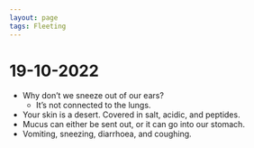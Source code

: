 ```yaml
---
layout: page
tags: Fleeting 
---
```


# 19-10-2022

- Why don’t we sneeze out of our ears?
	- It’s not connected to the lungs.
- Your skin is a desert. Covered in salt, acidic, and peptides.
- Mucus can either be sent out, or it can go into our stomach.
- Vomiting, sneezing, diarrhoea, and coughing.
